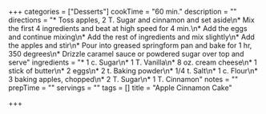 +++
categories = ["Desserts"]
cookTime = "60 min."
description = ""
directions = "* Toss apples, 2 T. Sugar and cinnamon and set aside\n* Mix the first 4 ingredients and beat at high speed for 4 min.\n* Add the eggs and continue mixing\n* Add the rest of ingredients and mix slightly\n* Add the apples and stir\n* Pour into greased springform pan and bake for 1 hr, 350 degrees\n* Drizzle caramel sauce or powdered sugar over top and serve"
ingredients = "* 1 c. Sugar\n* 1 T. Vanilla\n* 8 oz. cream cheese\n* 1 stick of butter\n* 2 eggs\n* 2 t. Baking powder\n* 1/4 t. Salt\n* 1 c. Flour\n* 3 baking apples, chopped\n* 2 T. Sugar\n* 1 T. Cinnamon"
notes = ""
prepTime = ""
servings = ""
tags = []
title = "Apple Cinnamon Cake"

+++
